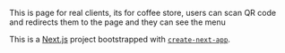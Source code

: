 This is page for real clients, its for coffee store, users can scan QR code and redirects them to the page and they can see the menu

This is a [Next.js](https://nextjs.org/) project bootstrapped with [`create-next-app`](https://github.com/vercel/next.js/tree/canary/packages/create-next-app).
